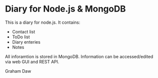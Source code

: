 # Diary for Node.js & MongoDB

This is a diary for node.js.
It contains:
* Contact list
* ToDo list
* Diary enteries
* Notes

All inforamtion is stored in MongoDB.
Information can be accessed/edited via web GUI and REST API.


Graham Daw
